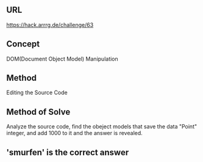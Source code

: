 ## URL 
https://hack.arrrg.de/challenge/63
## Concept
DOM(Document Object Model) Manipulation
## Method 
Editing the Source Code
## Method of Solve
Analyze the source code, find the obeject models that save the data "Point" integer,
and add 1000 to it and the answer is revealed.

## 'smurfen' is the correct answer
 
